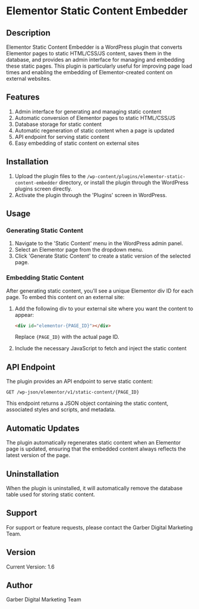 # Elementor Static Content Embedder

## Description

Elementor Static Content Embedder is a WordPress plugin that converts Elementor pages to static HTML/CSS/JS content, saves them in the database, and provides an admin interface for managing and embedding these static pages. This plugin is particularly useful for improving page load times and enabling the embedding of Elementor-created content on external websites.

## Features

1. Admin interface for generating and managing static content
2. Automatic conversion of Elementor pages to static HTML/CSS/JS
3. Database storage for static content
4. Automatic regeneration of static content when a page is updated
5. API endpoint for serving static content
6. Easy embedding of static content on external sites

## Installation

1. Upload the plugin files to the `/wp-content/plugins/elementor-static-content-embedder` directory, or install the plugin through the WordPress plugins screen directly.
2. Activate the plugin through the 'Plugins' screen in WordPress.

## Usage

### Generating Static Content

1. Navigate to the 'Static Content' menu in the WordPress admin panel.
2. Select an Elementor page from the dropdown menu.
3. Click 'Generate Static Content' to create a static version of the selected page.

### Embedding Static Content

After generating static content, you'll see a unique Elementor div ID for each page. To embed this content on an external site:

1. Add the following div to your external site where you want the content to appear:

   ```html
   <div id="elementor-{PAGE_ID}"></div>
   ```

   Replace `{PAGE_ID}` with the actual page ID.

2. Include the necessary JavaScript to fetch and inject the static content

## API Endpoint

The plugin provides an API endpoint to serve static content:

`GET /wp-json/elementor/v1/static-content/{PAGE_ID}`

This endpoint returns a JSON object containing the static content, associated styles and scripts, and metadata.

## Automatic Updates

The plugin automatically regenerates static content when an Elementor page is updated, ensuring that the embedded content always reflects the latest version of the page.

## Uninstallation

When the plugin is uninstalled, it will automatically remove the database table used for storing static content.

## Support

For support or feature requests, please contact the Garber Digital Marketing Team.

## Version

Current Version: 1.6

## Author

Garber Digital Marketing Team
